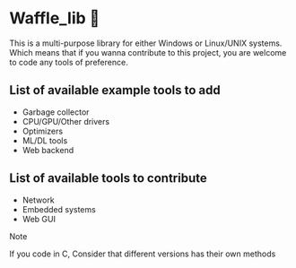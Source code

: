 <meta property="og:image" content="https://raw.githubusercontent.com/code1O/waffle_lib/master/Assets/github_cover.png">
<meta property="og:title" content="Waffle_lib">
<meta property="og:description" content="Multi-purpose tools library">


# Waffle_lib :waffle:

This is a multi-purpose library for either Windows or Linux/UNIX systems.
Which means that if you wanna contribute to this project, you are welcome to code any tools of preference.

## List of available example tools to add

- Garbage collector
- CPU/GPU/Other drivers
- Optimizers 
- ML/DL tools
- Web backend

## List of available tools to contribute

- Network
- Embedded systems
- Web GUI


> [!NOTE]
> If you code in C,
> Consider that different versions has their own methods

